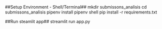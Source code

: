 ##Setup Environment - Shell/Terminal##
mkdir submissons_analisis
cd submissons_analisis
pipenv install
pipenv shell
pip install -r requirements.txt

##Run steamlit app##
streamlit run app.py